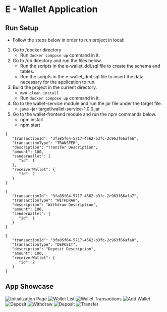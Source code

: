 # E - Wallet Application

## Run Setup
- Follow the steps below in order to run project in local:
1. Go to /docker directory
   - Run ```docker compose up``` command in it.
2. Go to /db directory and run the files below.
   - Run the scripts in the e-wallet_ddl.sql file to create the schema and tables. 
   - Run the scripts in the e-wallet_dml.sql file to insert the data necessary for the application to run.
3. Build the project in the current directory.
   - ```mvn clean install```
   - Run ```docker compose up``` command in it.
4. Go to the wallet-service module and run the jar file under the target file.
   - java -jar target/wallet-service-1.0.0.jar
5. Go to the wallet-frontend module and run the npm commands below.
   - npm install
   - npm start

```
{
   "transactionId": "3fa85f64-5717-4562-b3fc-2c963f66afa6",
   "transactionType": "TRANSFER",
   "description": "Transfer Description",
   "amount": 100,
   "senderWallet": {
      "id": 1
   },
   "receiverWallet": {
      "id": 2
   }
}

{
   "transactionId": "3fa85f64-5717-4562-b3fc-2c963f66afa7",
   "transactionType": "WITHDRAW",
   "description": "Withdraw Description",
   "amount": 100,
   "senderWallet": {
      "id": 1
   }
}

{
   "transactionId": "3fa85f64-5717-4562-b3fc-2c963f66afa8",
   "transactionType": "DEPOSIT",
   "description": "Deposit Description",
   "amount": 100,
   "receiverWallet": {
      "id": 2
   }
}
```

## App Showcase

![Initialization Page](https://github.com/semih/wallet/blob/main/documentation/initialization-page.png)
![Wallet List](https://github.com/semih/wallet/blob/main/documentation/wallets.png)
![Wallet Transactions](https://github.com/semih/wallet/blob/main/documentation/wallet-transactions.png)
![Add Wallet](https://github.com/semih/wallet/blob/main/documentation/add-wallet.png)
![Deposit](https://github.com/semih/wallet/blob/main/documentation/deposit.png)
![Withdraw](https://github.com/semih/wallet/blob/main/documentation/withdraw.png)
![Deposit](https://github.com/semih/wallet/blob/main/documentation/deposit.png)
![Transfer](https://github.com/semih/wallet/blob/main/documentation/transfer.png)